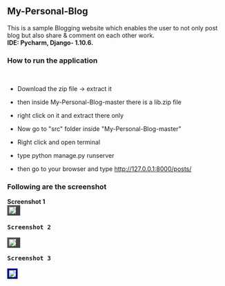 ## My-Personal-Blog

This is a sample Blogging website which enables the user to not only post blog
but also share & comment on each other work. <br><strong>IDE: Pycharm, Django- 1.10.6. </strong>

<h3>How to run the application</h3><br>

*  Download the zip file -> extract it

*  then inside My-Personal-Blog-master there is a lib.zip file 

*  right click on it and extract there only

*  Now go to "src" folder inside "My-Personal-Blog-master"

*  Right click and open terminal

*  type python manage.py runserver

*  then go to your browser and type http://127.0.0.1:8000/posts/

<h3>Following are the screenshot</h3>

**Screenshot 1**
<br>
<kbd>
<img src ="https://github.com/yadav-ankit/Projects/blob/master/Projects_Screenshots/Django-Blog/Selection_001.png" style=" border-right: #999999 10px outset; border-bottom: #999999 4px outset; border-left: #000000 4px outset; border-top: #000000 4px outset;">
<kbd>
<br><br>
**Screenshot 2**<br>
<kbd>
<br><img src ="https://github.com/yadav-ankit/Projects/blob/master/Projects_Screenshots/Django-Blog/Selection_002.png" style=" border-right: #999999 10px outset; border-bottom: #999999 4px outset; border-left: #000000 4px outset; border-top: #000000 4px outset;">
</kbd>
<br><br>
**Screenshot 3**<br>
<kbd>
<br><img src ="https://github.com/yadav-ankit/Projects/blob/master/Projects_Screenshots/Django-Blog/Selection_003.png"     
      style="border: #00008B 4px solid;">
      </kbd><br>
